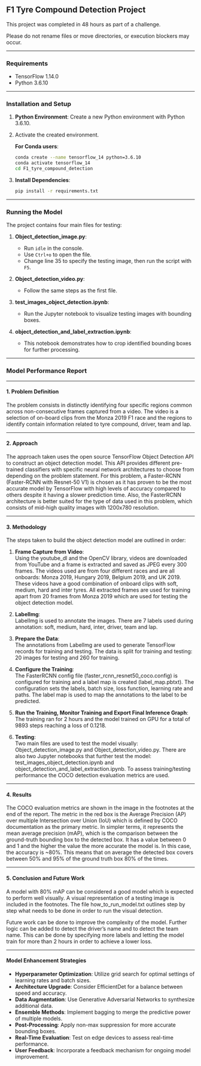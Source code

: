 ## F1 Tyre Compound Detection Project

This project was completed in 48 hours as part of a challenge.

Please do not rename files or move directories, or execution blockers may occur.

---

### Requirements

- TensorFlow 1.14.0
- Python 3.6.10

---

### Installation and Setup

1. **Python Environment**: Create a new Python environment with Python 3.6.10.
2. Activate the created environment.

    **For Conda users**:

    ```bash
    conda create --name tensorflow_14 python=3.6.10
    conda activate tensorflow_14
    cd F1_tyre_compound_detection
    ```

3. **Install Dependencies**:

    ```bash
    pip install -r requirements.txt
    ```

---

### Running the Model

The project contains four main files for testing:

1. **Object_detection_image.py**:  
    - Run `idle` in the console.
    - Use `Ctrl+o` to open the file.
    - Change line 35 to specify the testing image, then run the script with `F5`.

2. **Object_detection_video.py**:  
    - Follow the same steps as the first file.

3. **test_images_object_detection.ipynb**:  
    - Run the Jupyter notebook to visualize testing images with bounding boxes.

4. **object_detection_and_label_extraction.ipynb**:  
    - This notebook demonstrates how to crop identified bounding boxes for further processing.

---

### Model Performance Report

---

#### 1. Problem Definition

The problem consists in distinctly identifying four specific regions common across non-consecutive frames captured from a video. The video is a selection of on-board clips from the Monza 2019 F1 race and the regions to identify contain information related to tyre compound, driver, team and lap.

---

#### 2. Approach

The approach taken uses the open source TensorFlow Object Detection API to construct an object detection model. This API provides different pre-trained classifiers with specific neural network architectures to choose from depending on the problem statement. For this problem, a Faster-RCNN (Faster-RCNN with Resnet-50 V1) is chosen as it has proven to be the most accurate model by TensorFlow with high levels of accuracy compared to others despite it having a slower prediction time. Also, the FasterRCNN architecture is better suited for the type of data used in this problem, which consists of mid-high quality images with 1200x780 resolution.

---

#### 3. Methodology

The steps taken to build the object detection model are outlined in order:

1. **Frame Capture from Video**:  
Using the youtube_dl and the OpenCV library, videos are downloaded from YouTube and a frame is extracted and saved as JPEG every 300 frames. The videos used are from four different races and are all onboards: Monza 2019, Hungary 2019, Belgium 2019, and UK 2019. These videos have a good combination of onboard clips with soft, medium, hard and inter tyres. All extracted frames are used for training apart from 20 frames from Monza 2019 which are used for testing the object detection model.

2. **LabelImg**:  
LabelImg is used to annotate the images. There are 7 labels used during annotation: soft, medium, hard, inter, driver, team and lap.

3. **Prepare the Data**:  
The annotations from LabelImg are used to generate TensorFlow records for training and testing. The data is split for training and testing: 20 images for testing and 260 for training.

4. **Configure the Training**:  
The FasterRCNN config file (faster_rcnn_resnet50_coco.config) is configured for training and a label map is created (label_map.pbtxt). The configuration sets the labels, batch size, loss function, learning rate and paths. The label map is used to map the annotations to the label to be predicted.

5. **Run the Training, Monitor Training and Export Final Inference Graph**:  
The training ran for 2 hours and the model trained on GPU for a total of 9893 steps reaching a loss of 0.1218.

6. **Testing**:  
Two main files are used to test the model visually: Object_detection_image.py and Object_detection_video.py. There are also two Jupyter notebooks that further test the model: test_images_object_detection.ipynb and object_detection_and_label_extraction.ipynb. To assess training/testing performance the COCO detection evaluation metrics are used.

---

#### 4. Results

The COCO evaluation metrics are shown in the image in the footnotes at the end of the report. The metric in the red box is the Average Precision (AP) over multiple Intersection over Union (IoU) which is defined by COCO documentation as the primary metric. In simpler terms, it represents the mean average precision (mAP), which is the comparison between the ground-truth bounding box to the detected box. It has a value between 0 and 1 and the higher the value the more accurate the model is. In this case, the accuracy is ~80%. This means that on average the detected box covers between 50% and 95% of the ground truth box 80% of the times.

---

#### 5. Conclusion and Future Work

A model with 80% mAP can be considered a good model which is expected to perform well visually. A visual representation of a testing image is included in the footnotes. The file how_to_run_model.txt outlines step by step what needs to be done in order to run the visual detection.

Future work can be done to improve the complexity of the model. Further logic can be added to detect the driver’s name and to detect the team name. This can be done by specifying more labels and letting the model train for more than 2 hours in order to achieve a lower loss.

---

#### Model Enhancement Strategies

- **Hyperparameter Optimization**: Utilize grid search for optimal settings of learning rates and batch sizes.
- **Architecture Upgrade**: Consider EfficientDet for a balance between speed and accuracy.
- **Data Augmentation**: Use Generative Adversarial Networks to synthesize additional data.
- **Ensemble Methods**: Implement bagging to merge the predictive power of multiple models.
- **Post-Processing**: Apply non-max suppression for more accurate bounding boxes.
- **Real-Time Evaluation**: Test on edge devices to assess real-time performance.
- **User Feedback**: Incorporate a feedback mechanism for ongoing model improvement.